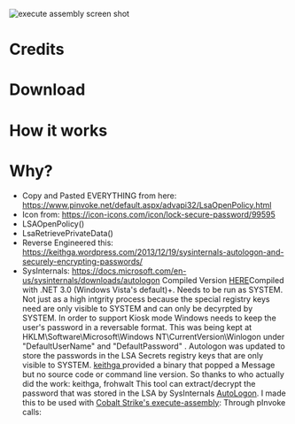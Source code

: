 
![execute assembly screen shot](https://github.com/securesean/DecryptAutoLogon/blob/main/DecryptAutoLogon/exe-assm.jpg)
# Credits
# Download
# How it works
# Why?
* Copy and Pasted EVERYTHING from here: https://www.pinvoke.net/default.aspx/advapi32/LsaOpenPolicy.html
* Icon from: https://icon-icons.com/icon/lock-secure-password/99595
* LSAOpenPolicy()
* LsaRetrievePrivateData()
* Reverse Engineered this: https://keithga.wordpress.com/2013/12/19/sysinternals-autologon-and-securely-encrypting-passwords/
* SysInternals: https://docs.microsoft.com/en-us/sysinternals/downloads/autologon
Compiled Version [HERE](https://github.com/securesean/DecryptAutoLogon/blob/main/DecryptAutoLogon/bin/Release/DecryptAutoLogon.exe)Compiled with .NET 3.0 (Windows Vista's default)+. Needs to be run as SYSTEM. Not just as a high intgrity process because the special registry keys need are only visible to SYSTEM and can only be decyrpted by SYSTEM. 
In order to support Kiosk mode Windows needs to keep the user's password in a reversable format. This was being kept at HKLM\Software\Microsoft\Windows NT\CurrentVersion\Winlogon under "DefaultUserName" and "DefaultPassword" . Autologon was updated to store the passwords in the LSA Secrets registry keys that are only visible to SYSTEM. [keithga ](https://keithga.wordpress.com/2013/12/19/sysinternals-autologon-and-securely-encrypting-passwords/) provided a binary that popped a Message but no source code or command line version.
So thanks to who actually did the work: keithga, frohwalt
This tool can extract/decrypt the password that was stored in the LSA by SysInternals [AutoLogon](https://docs.microsoft.com/en-us/sysinternals/downloads/autologon). I made this to be used with [Cobalt Strike's execute-assembly](https://blog.cobaltstrike.com/2018/04/09/cobalt-strike-3-11-the-snake-that-eats-its-tail/):
Through pInvoke calls: 
